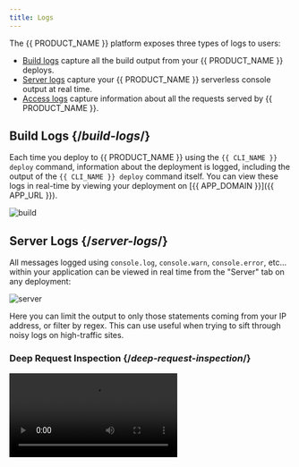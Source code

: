 ```yaml
---
title: Logs
---
```


The {{ PRODUCT_NAME }} platform exposes three types of logs to users:

- [Build logs](#section_build_logs) capture all the build output from your {{ PRODUCT_NAME }} deploys.
- [Server logs](#section_server_logs) capture your {{ PRODUCT_NAME }} serverless console output at real time.
- [Access logs](#section_access_logs) capture information about all the requests served by {{ PRODUCT_NAME }}.

## Build Logs {/*build-logs*/}

Each time you deploy to {{ PRODUCT_NAME }} using the `{{ CLI_NAME }} deploy` command, information about the deployment is logged, including the output of the `{{ CLI_NAME }} deploy` command itself. You can view these logs in real-time by viewing your deployment on [{{ APP_DOMAIN }}]({{ APP_URL }}).

![build](/images/logs/build.png)

## Server Logs {/*server-logs*/}

All messages logged using `console.log`, `console.warn`, `console.error`, etc... within your application can be viewed in real time from the "Server" tab on any deployment:

![server](/images/logs/server.png)

Here you can limit the output to only those statements coming from your IP address, or filter by regex. This can use useful when trying to sift through noisy logs on high-traffic sites.

### Deep Request Inspection {/*deep-request-inspection*/}

<Video src="https://www.youtube.com/watch?v=M0KPpX89nO4"/>

By enabling Deep Request Inspection in your environment, you can also see the headers and body of every request and response served by your application via the Layer0 serverless cloud. You can also see each upstream API request made by your application. To enable Deep Request Inspection, navigate to the environment in the Layer0 Developer Console, select the configuration tab, click "Edit" and enable "Deep Request Inspection" in the Debugging section.

![Deep Request Inspection](/images/logs/http-request-logging.png)

Finally, activate the new environment configuration and tail the server logs on any deployment to see detailed information about every request served by that deployment.

## Setting up Log Aggregation Tools {/*setting-up-log-aggregation-tools*/}

{{ PRODUCT_NAME }} saves its logs to Amazon S3. Most log aggregation tools are able to ingest logs from S3. We attempt to link to the docs that explain how to ingest logs from S3 for each popular log aggregation tool below. Even if your tool is not listed, there's a good chance it can ingest logs from S3.

- Sematext | [[Logagent docs]](https://sematext.com/docs/logagent/)
- Sumo Logic | [[S3 ingest docs]](https://help.sumologic.com/03Send-Data/Sources/02Sources-for-Hosted-Collectors/Amazon-Web-Services/AWS-S3-Source)
- AWS Athena | [[docs]](https://aws.amazon.com/blogs/big-data/analyzing-data-in-s3-using-amazon-athena/)
- Splunk | [[S3 ingest docs]](https://docs.splunk.com/Documentation/AddOns/released/AWS/S3)
- Loggly | [[S3 ingest docs]](https://documentation.solarwinds.com/en/Success_Center/loggly/Content/admin/s3-ingestion-auto.htm)

## Access Logs {/*access-logs*/}

{{ PRODUCT_NAME }} [Enterprise tier]({{ WWW_URL }}/pricing) customers can receive streaming access logs that capture information about each request served by {{ PRODUCT_NAME }}. To do so refer to the "Access Logs" tab:

![access](/images/logs/access.png)

Note that if you are not an Enterprise tier customer you will see a message to contact support to upgrade your account.

Access logs contain the following fields:

### timestamp {/*timestamp*/}

Millisecond resolution of the request start time in UNIX epoch.

### {{ PRODUCT_NAME_LOWER }} {/*layer0*/}

The application's {{ PRODUCT_NAME }} version processing this request.

### bld {/*bld*/}

The application's build number processing this request.

### eid {/*eid*/}

The active environment ID in {{ PRODUCT_NAME }}.

_Available since {{ PRODUCT_NAME }} v2.9.0._

### ev {/*ev*/}

The active environment version number.

### ip {/*ip*/}

IP of the most downstream client, determined either through XFF or by reading socket information.

### met {/*met*/}

HTTP method.

### hh {/*hh*/}

Host header as received from the downstream.

### url {/*url*/}

HTTP path.

### h2 {/*h2*/}

Flag indicating whether downstream connection is http/2 or not.

### psh {/*psh*/}

Flag indicating whether this request is an http/2 server-side push or not.

### code {/*code*/}

HTTP response status code.

### ic {/*ic*/}

Flag indicating whether this request was cacheable even in theory.

### cc {/*cc*/}

Country code per geo-location.

### s_rq {/*s_rq*/}

Size of the request in bytes.

### s_rs {/*s_rs*/}

Size of the response in bytes.

### ds {/*ds*/}

Destination, determined by split testing rules, if any; if no rules, the value is left as the default router.

### be {/*be*/}

Backend, determined by the routing rules. The names come from the `backends` structure exported from your `layer0.config.js` file.

### bk {/*bk*/}

Split testing bucket cookie value.

### zip {/*zip*/}

Flag indicating whether the response is compressed or not.

### rid {/*rid*/}

Unique request ID.

### waf {/*waf*/}

WAF security state: geo for geo blocking, bl for black list, dl for dynamic lists
if the request was blocked; wl for whitelist, by for bypass if the request was passed.

### sh {/*sh*/}

Flag indicating whether the request was shielded.

### dv {/*dv*/}

Device type desktop, smartphone, tablet, mobile.

### vn {/*vn*/}

Vendor: apple, microsoft, android.

### br {/*br*/}

Browser: chrome, safari, firefox.

### bot {/*bot*/}

Flag indicating whether the request was made by a bot.

### er {/*er*/}

Flag indicating whether the request was responded from edge (not true for cache hits, just for synthetic requests).

### clv {/*clv*/}

Cache level on which the request was responded or 0 if it was a miss.

### stl {/*stl*/}

Indicates if the response was stale or not (0, 1).

### done {/*done*/}

Flag indicating if the response has completed (analogous to 499 in Nginx).

### cs {/*cs*/}

[Caching status](/guides/caching#section_why_is_my_response_not_being_cached_) (why something was or wasn't cached).

### ct {/*ct*/}

Response content type.

### xmr {/*xmr*/}

Request header {{ HEADER_PREFIX }}-matched-routes, logs all routes matched and is required to order the routes table in caching metrics.

### rfr {/*rfr*/}

Referrer request header (note the misspelling per HTTP standard).

### ua {/*ua*/}

User agent.

### xmt {/*xmt*/}

Response [{{ HEADER_PREFIX }}-t](/guides/response_headers#section_structure_of_) header with different critical path timings.

### xut {/*xut*/}

Response {{ HEADER_PREFIX }}-user-t header with different user [performance](/guides/performance) metrics.

### xms {/*xms*/}

Response {{ HEADER_PREFIX }}-status header with different critical path status codes.

### pre {/*pre*/}

If {{ COOKIE_PREFIX }}\_prefetch parameter was specified value of 1, otherwise not present.

### ttl {/*ttl*/}

Time to live in seconds of the response if it was cached.

### uv {/*uv*/}

The response vary header received from upstream; it's sometimes different to what's sent downstream
as we inject user-agent in moov_deliver, but it's this value what actually splits the cache;
we don't have access to beresp from moov_log so we preserve it in req.

### bip {/*bip*/}

IP of the backend that responded to the request.

### hrid {/*hrid*/}

Request ID of the response hit in the cache. Corresponds to [`{{ HEADER_PREFIX }}-hit-request-id`](response_headers#section_general_headers) response header.
